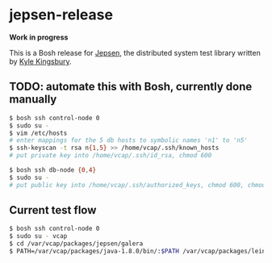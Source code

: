 # jepsen-release

**Work in progress**

This is a Bosh release for [Jepsen](jepsen.io), the distributed system test library written by [Kyle Kingsbury](https://github.com/aphyr).

## TODO: automate this with Bosh, currently done manually
```bash
$ bosh ssh control-node 0
$ sudo su -
$ vim /etc/hosts
# enter mappings for the 5 db hosts to symbolic names 'n1' to 'n5'
$ ssh-keyscan -t rsa n{1,5} >> /home/vcap/.ssh/known_hosts
# put private key into /home/vcap/.ssh/id_rsa, chmod 600
```

```bash
$ bosh ssh db-node {0,4}
$ sudo su -
# put public key into /home/vcap/.ssh/authorized_keys, chmod 600, chmod dir 750
```

## Current test flow
```bash
$ bosh ssh control-node 0
$ sudo su - vcap
$ cd /var/vcap/packages/jepsen/galera
$ PATH=/var/vcap/packages/java-1.8.0/bin/:$PATH /var/vcap/packages/leiningen-2.6.1/bin/lein.sh test
```
